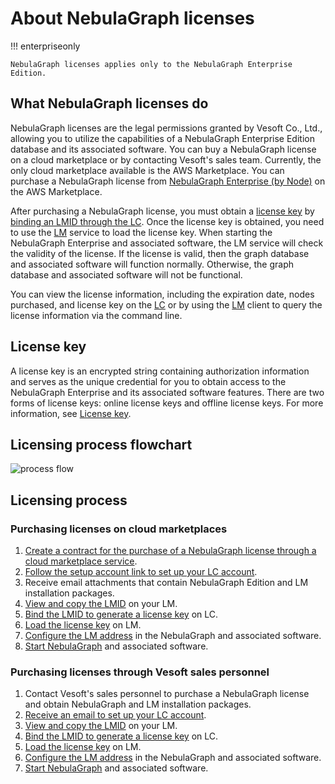 # About NebulaGraph licenses

!!! enterpriseonly

    NebulaGraph licenses applies only to the NebulaGraph Enterprise Edition.

## What NebulaGraph licenses do

NebulaGraph licenses are the legal permissions granted by Vesoft Co., Ltd., allowing you to utilize the capabilities of a NebulaGraph Enterprise Edition database and its associated software. You can buy a NebulaGraph license on a cloud marketplace or by contacting Vesoft's sales team. Currently, the only cloud marketplace available is the AWS Marketplace. You can purchase a NebulaGraph license from [NebulaGraph Enterprise (by Node)](https://aws.amazon.com/marketplace/pp/prodview-kvpxjh5b4dfno) on the AWS Marketplace.

After purchasing a NebulaGraph license, you must obtain a [license key](#license-key) by [binding an LMID through the LC](2.license-management-suite/2.license-center.md). Once the license key is obtained, you need to use the [LM](2.license-management-suite/3.license-manager.md) service to load the license key. When starting the NebulaGraph Enterprise and associated software, the LM service will check the validity of the license. If the license is valid, then the graph database and associated software will function normally. Otherwise, the graph database and associated software will not be functional.

You can view the license information, including the expiration date, nodes purchased, and license key on the [LC](2.license-management-suite/2.license-center.md) or by using the [LM](2.license-management-suite/3.license-manager.md) client to query the license information via the command line.

## License key

A license key is an encrypted string containing authorization information and serves as the unique credential for you to obtain access to the NebulaGraph Enterprise and its associated software features. There are two forms of license keys: online license keys and offline license keys. For more information, see [License key](2.license-management-suite/2.license-center.md#license-key).

## Licensing process flowchart

![process flow](https://docs-cdn.nebula-graph.com.cn/figures/licensing_flowchart_2023-06-16_10-13-38-en.png)

## Licensing process

### Purchasing licenses on cloud marketplaces

1. [Create a contract for the purchase of a NebulaGraph license through a cloud marketplace service](3.purchase-license.md).
2. [Follow the setup account link to set up your LC account](2.license-management-suite/2.license-center.md#set-up-an-lc-account).
3. Receive email attachments that contain NebulaGraph Edition and LM installation packages.
4. [View and copy the LMID](2.license-management-suite/3.license-manager.md#view-license-information) on your LM.
5. [Bind the LMID to generate a license key](2.license-management-suite/2.license-center.md#bind-lmid-to-generate-a-license-key) on LC.
6. [Load the license key](2.license-management-suite/3.license-manager.md#load-a-license-key) on LM.
7. [Configure the LM address](2.license-management-suite/3.license-manager.md#configure-lm) in the NebulaGraph and associated software.
8. [Start NebulaGraph](../4.deployment-and-installation/manage-service.md) and associated software.

### Purchasing licenses through Vesoft sales personnel

1. Contact Vesoft's sales personnel to purchase a NebulaGraph license and obtain NebulaGraph and LM installation packages.
2. [Receive an email to set up your LC account](2.license-management-suite/2.license-center.md).
4. [View and copy the LMID](2.license-management-suite/3.license-manager.md#view-license-information) on your LM.
5. [Bind the LMID to generate a license key](2.license-management-suite/2.license-center.md#bind-lmid-to-generate-a-license-key) on LC.
6. [Load the license key](2.license-management-suite/3.license-manager.md#load-a-license-key) on LM.
7. [Configure the LM address](2.license-management-suite/3.license-manager.md#configure-lm) in the NebulaGraph and associated software.
8. [Start NebulaGraph](../4.deployment-and-installation/manage-service.md) and associated software.







